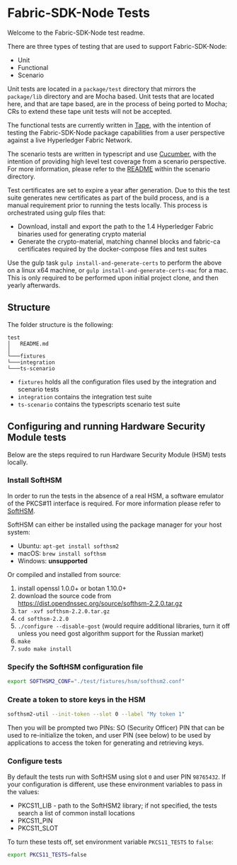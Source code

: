 # Fabric-SDK-Node Tests

Welcome to the Fabric-SDK-Node test readme. 

There are three types of testing that are used to support Fabric-SDK-Node:
 - Unit
 - Functional
 - Scenario

Unit tests are located in a `package/test` directory that mirrors the `package/lib` directory and are Mocha based. Unit tests that are located here, and that are tape based, are in the process of being ported to Mocha; CRs to extend these tape unit tests will not be accepted. 

The functional tests are currently written in [Tape](https://github.com/substack/tape), with the intention of testing the Fabric-SDK-Node package capabilities from a user perspective against a live Hyperledger Fabric Network.

The scenario tests are written in typescript and use [Cucumber](https://github.com/cucumber/cucumber-js), with the intention of providing high level test coverage from a scenario perspective. For more information, please refer to the [README](./ts-scenario/README.md) within the scenario directory.

Test certificates are set to expire a year after generation. Due to this the test suite generates new certificates as part of the build process, and is a manual requirement prior to running the tests locally. This process is orchestrated using gulp files that:
 - Download, install and export the path to the 1.4 Hyperledger Fabric binaries used for generating crypto material
 - Generate the crypto-material, matching channel blocks and fabric-ca certificates required by the docker-compose files and test suites

Use the gulp task `gulp install-and-generate-certs` to perform the above on a linux x64 machine, or `gulp install-and-generate-certs-mac` for a mac. This is only required to be performed upon initial project clone, and then yearly afterwards.

## Structure

The folder structure is the following:

```
test
│   README.md
│
└───fixtures
└───integration
└───ts-scenario
```

- `fixtures` holds all the configuration files used by the integration and scenario tests
- `integration` contains the integration test suite
- `ts-scenario` contains the typescripts scenario test suite

## Configuring and running Hardware Security Module tests

Below are the steps required to run Hardware Security Module (HSM) tests locally.

### Install SoftHSM

In order to run the tests in the absence of a real HSM, a software emulator of the PKCS#11 interface is required.
For more information please refer to [SoftHSM](https://www.opendnssec.org/softhsm/).

SoftHSM can either be installed using the package manager for your host system:

* Ubuntu: `apt-get install softhsm2`
* macOS: `brew install softhsm`
* Windows: **unsupported**

Or compiled and installed from source:

1. install openssl 1.0.0+ or botan 1.10.0+
2. download the source code from <https://dist.opendnssec.org/source/softhsm-2.2.0.tar.gz>
3. `tar -xvf softhsm-2.2.0.tar.gz`
4. `cd softhsm-2.2.0`
5. `./configure --disable-gost` (would require additional libraries, turn it off unless you need gost algorithm support
   for the Russian market)
6. `make`
7. `sudo make install`

### Specify the SoftHSM configuration file

```bash
export SOFTHSM2_CONF="./test/fixtures/hsm/softhsm2.conf"
```

### Create a token to store keys in the HSM

```bash
softhsm2-util --init-token --slot 0 --label "My token 1"
```

Then you will be prompted two PINs: SO (Security Officer) PIN that can be used to re-initialize the token, and user PIN
(see below) to be used by applications to access the token for generating and retrieving keys.

### Configure tests

By default the tests run with SoftHSM using slot `0` and user PIN `98765432`. If your configuration is different, use
these environment variables to pass in the values:

* PKCS11_LIB - path to the SoftHSM2 library; if not specified, the tests search a list of common install locations
* PKCS11_PIN
* PKCS11_SLOT

To turn these tests off, set environment variable `PKCS11_TESTS` to `false`:
```bash
export PKCS11_TESTS=false
```

